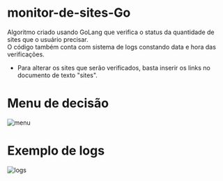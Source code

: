 # monitor-de-sites-Go
Algoritmo criado usando GoLang que verifica o status da quantidade de sites que o usuário precisar. <br>
O código também conta com sistema de logs constando data e hora das verificações. <br>
* Para alterar os sites que serão verificados, basta inserir os links no documento de texto "sites". <br>

# Menu de decisão
![menu](https://user-images.githubusercontent.com/105826347/171358737-0129831f-2e67-41e7-a3c5-c84d399ce1cf.jpg)
<br>

# Exemplo de logs
![logs](https://user-images.githubusercontent.com/105826347/171359700-56026d38-c5d7-4f03-9b9e-ef61fc8f075f.jpg)
